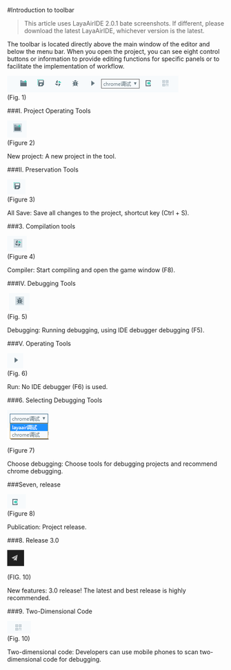 #Introduction to toolbar

> This article uses LayaAirIDE 2.0.1 bate screenshots. If different, please download the latest LayaAirIDE, whichever version is the latest.

The toolbar is located directly above the main window of the editor and below the menu bar. When you open the project, you can see eight control buttons or information to provide editing functions for specific panels or to facilitate the implementation of workflow.

​![blob.png](img/1.png)<br/>
(Fig. 1)



 



###I. Project Operating Tools

​![图片1.png](img/2.png)<br/>
(Figure 2)



New project: A new project in the tool.



 



###II. Preservation Tools

​![图片1.png](img/3.png)<br/>
(Figure 3)

All Save: Save all changes to the project, shortcut key (Ctrl + S).



 



###3. Compilation tools

​![图片1.png](img/4.png)<br/>
(Figure 4)

Compiler: Start compiling and open the game window (F8).



 



###IV. Debugging Tools



​        ![图片1.png](img/5.png)<br/>
(Fig. 5)

Debugging: Running debugging, using IDE debugger debugging (F5).



 



###V. Operating Tools

​![图片1.png](img/6.png)<br/>
(Fig. 6)

Run: No IDE debugger (F6) is used.



 



###6. Selecting Debugging Tools



  ![图片1.png](img/7.png)<br/>

(Figure 7)

Choose debugging: Choose tools for debugging projects and recommend chrome debugging.



 



###Seven, release

​![图片1.png](img/8.png)<br/>
(Figure 8)



Publication: Project release.

###8. Release 3.0

​![图片1.png](img/10.png)<br/>

(FIG. 10)

New features: 3.0 release! The latest and best release is highly recommended.

###9. Two-Dimensional Code







  ![图片1.png](img/9.png)<br/>
(Fig. 10)



Two-dimensional code: Developers can use mobile phones to scan two-dimensional code for debugging.